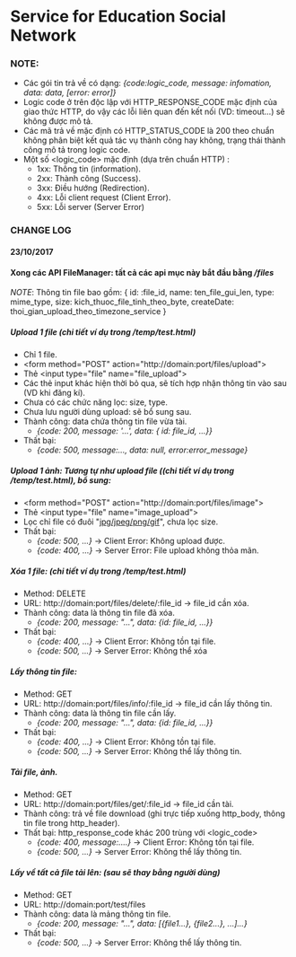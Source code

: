 # Service for Education Social Network


### NOTE: 
- Các gói tin trả về có dạng: <i>{code:logic_code, message: infomation, data: data, [error: error]}</i>
- Logic code ở trên độc lập với HTTP_RESPONSE_CODE mặc định của giao thức HTTP, do vậy các lỗi liên quan đến kết nối (VD: timeout...) sẽ không được mô tả.
- Các mã trả về mặc định có HTTP_STATUS_CODE là 200 theo chuẩn không phân biệt kết quả tác vụ thành công hay không, trạng thái thành công mô tả trong logic code.
- Một số <logic_code> mặc định (dựa trên chuẩn HTTP) :
    + 1xx: Thông tin (information).
    + 2xx: Thành công (Success).
    + 3xx: Điều hướng (Redirection).
    + 4xx: Lỗi client request (Client Error).
    + 5xx: Lỗi server (Server Error)

### CHANGE LOG
#### 23/10/2017

#### Xong các API FileManager: tất cả các api mục này bắt đầu bằng <i>/files</i>
<i>NOTE</i>: Thông tin file bao gồm: {
        id: :file_id,
        name: ten_file_gui_len,
        type: mime_type,
        size: kich_thuoc_file_tinh_theo_byte,
        createDate: thoi_gian_upload_theo_timezone_service
    }
##### Upload 1 file (chi tiết ví dụ trong /temp/test.html)
+ Chỉ 1 file.
+ \<form method="POST" action="<a>http://domain:port/files/upload</a>"\>
+ Thẻ \<input type="file" name="file_upload"\>
+ Các thẻ input khác hiện thời bỏ qua, sẽ tích hợp nhận thông tin vào sau (VD khi đăng kí).
+ Chưa có các chức năng lọc: size, type.
+ Chưa lưu người dùng upload: sẽ bổ sung sau.
+ Thành công: data chứa thông tin file vừa tài.
    - <i>{code: 200, message: '...', data: { id: file_id, ...}}</i>
+ Thất bại: 
    - <i>{code: 500, message:..., data: null, error:error_message}</i>
##### Upload 1 ảnh: Tương tự như upload file ((chi tiết ví dụ trong /temp/test.html), bổ sung:
+ \<form method="POST" action="<a>http://domain:port/files/image</a>"\>
+ Thẻ \<input type="file" name="image_upload"\>
+ Lọc chỉ file có đuôi "<u>jpg/jpeg/png/gif</u>", chưa lọc size.
+ Thất bại: 
    - <i>{code: 500, ...}</i> -> Client Error: Không upload được.
    - <i>{code: 400, ...}</i> -> Server Error: File upload không thỏa mãn.
##### Xóa 1 file: (chi tiết ví dụ trong /temp/test.html)
+ Method: DELETE
+ URL: <a>http://domain:port/files/delete/:file_id</a> -> file_id cần xóa.
+ Thành công: data là thông tin file đã xóa.
    - <i>{code: 200, message: "...", data: {id: file_id, ...}}</i> 
+ Thất bại:
    - <i>{code: 400, ...}</i> -> Client Error: Không tồn tại file.
    - <i>{code: 500, ...}</i> -> Server Error: Không thể xóa
##### Lấy thông tin file: 
+ Method: GET
+ URL: <a>http://domain:port/files/info/:file_id</a> -> file_id cần lấy thông tin.
+ Thành công: data là thông tin file cần lấy.
    - <i>{code: 200, message: "...", data: {id: file_id, ...}}</i>
+ Thất bại:
    - <i>{code: 400, ...}</i> -> Client Error: Không tồn tại file.
    - <i>{code: 500, ...}</i> -> Server Error: Không thể lấy thông tin.

##### Tải file, ảnh.
+ Method: GET
+ URL: <a>http://domain:port/files/get/:file_id</a> -> file_id cần tài.
+ Thành công: trả về file download (ghi trực tiếp xuống http_body, thông tin file trong http_header).
+ Thất bại: http_response_code khác 200 trùng với <logic_code>
    - <i>{code: 400, message:....}</i> -> Client Error: Không tồn tại file.
    - <i>{code: 500, ...}</i> -> Server Error: Không thể lấy thông tin.

##### Lấy về tất cả file tải lên: (sau sẽ thay bằng người dùng)
+ Method: GET
+ URL: <a>http://domain:port/test/files</a>
+ Thành công: data là mảng thông tin file.
    - <i>{code: 200, message: "...", data: [{file1...}, {file2...}, ...]...}</i>
+ Thất bại: 
    - <i>{code: 500, ...}</i> -> Server Error: Không thể lấy thông tin.



